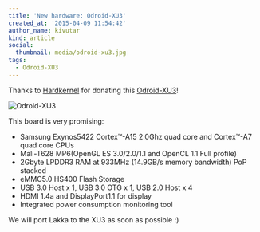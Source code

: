 ```yaml
---
title: 'New hardware: Odroid-XU3'
created_at: '2015-04-09 11:54:42'
author_name: kivutar
kind: article
social:
  thumbnail: media/odroid-xu3.jpg
tags:
  - Odroid-XU3
---
```


Thanks to [Hardkernel](http://hardkernel.com) for donating this [Odroid-XU3](http://www.hardkernel.com/main/products/prdt_info.php?g_code=G140448267127&tab_idx=1)!

![Odroid-XU3](media/odroid-xu3.jpg)

This board is very promising:

 * Samsung Exynos5422 Cortex™-A15 2.0Ghz quad core and Cortex™-A7 quad core CPUs
 * Mali-T628 MP6(OpenGL ES 3.0/2.0/1.1 and OpenCL 1.1 Full profile)
 * 2Gbyte LPDDR3 RAM at 933MHz (14.9GB/s memory bandwidth) PoP stacked
 * eMMC5.0 HS400 Flash Storage
 * USB 3.0 Host x 1, USB 3.0 OTG x 1, USB 2.0 Host x 4
 * HDMI 1.4a and DisplayPort1.1 for display
 * Integrated power consumption monitoring tool

We will port Lakka to the XU3 as soon as possible :)
